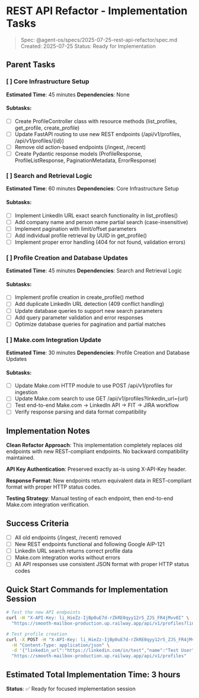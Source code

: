 # REST API Refactor - Implementation Tasks

> Spec: @agent-os/specs/2025-07-25-rest-api-refactor/spec.md
> Created: 2025-07-25
> Status: Ready for Implementation

## Parent Tasks

### [ ] Core Infrastructure Setup
**Estimated Time**: 45 minutes
**Dependencies**: None

#### Subtasks:
- [ ] Create ProfileController class with resource methods (list_profiles, get_profile, create_profile)
- [ ] Update FastAPI routing to use new REST endpoints (/api/v1/profiles, /api/v1/profiles/{id})
- [ ] Remove old action-based endpoints (/ingest, /recent)
- [ ] Create Pydantic response models (ProfileResponse, ProfileListResponse, PaginationMetadata, ErrorResponse)

### [ ] Search and Retrieval Logic
**Estimated Time**: 60 minutes
**Dependencies**: Core Infrastructure Setup

#### Subtasks:
- [ ] Implement LinkedIn URL exact search functionality in list_profiles()
- [ ] Add company name and person name partial search (case-insensitive)
- [ ] Implement pagination with limit/offset parameters
- [ ] Add individual profile retrieval by UUID in get_profile()
- [ ] Implement proper error handling (404 for not found, validation errors)

### [ ] Profile Creation and Database Updates
**Estimated Time**: 45 minutes
**Dependencies**: Search and Retrieval Logic

#### Subtasks:
- [ ] Implement profile creation in create_profile() method
- [ ] Add duplicate LinkedIn URL detection (409 conflict handling)
- [ ] Update database queries to support new search parameters
- [ ] Add query parameter validation and error responses
- [ ] Optimize database queries for pagination and partial matches

### [ ] Make.com Integration Update
**Estimated Time**: 30 minutes
**Dependencies**: Profile Creation and Database Updates

#### Subtasks:
- [ ] Update Make.com HTTP module to use POST /api/v1/profiles for ingestion
- [ ] Update Make.com search to use GET /api/v1/profiles?linkedin_url={url}
- [ ] Test end-to-end Make.com → LinkedIn API → FIT → JIRA workflow
- [ ] Verify response parsing and data format compatibility

## Implementation Notes

**Clean Refactor Approach**: This implementation completely replaces old endpoints with new REST-compliant endpoints. No backward compatibility maintained.

**API Key Authentication**: Preserved exactly as-is using X-API-Key header.

**Response Format**: New endpoints return equivalent data in REST-compliant format with proper HTTP status codes.

**Testing Strategy**: Manual testing of each endpoint, then end-to-end Make.com integration verification.

## Success Criteria

- [ ] All old endpoints (/ingest, /recent) removed
- [ ] New REST endpoints functional and following Google AIP-121
- [ ] LinkedIn URL search returns correct profile data
- [ ] Make.com integration works without errors
- [ ] All API responses use consistent JSON format with proper HTTP status codes

## Quick Start Commands for Implementation Session

```bash
# Test the new API endpoints
curl -H "X-API-Key: li_HieZz-IjBp0uE7d-rZkRE0qyy12r5_ZJS_FR4jMvv0I" \
  "https://smooth-mailbox-production.up.railway.app/api/v1/profiles?linkedin_url=https://linkedin.com/in/username"

# Test profile creation
curl -X POST -H "X-API-Key: li_HieZz-IjBp0uE7d-rZkRE0qyy12r5_ZJS_FR4jMvv0I" \
  -H "Content-Type: application/json" \
  -d '{"linkedin_url":"https://linkedin.com/in/test","name":"Test User"}' \
  "https://smooth-mailbox-production.up.railway.app/api/v1/profiles"
```

## Estimated Total Implementation Time: 3 hours

**Status**: ✅ Ready for focused implementation session
